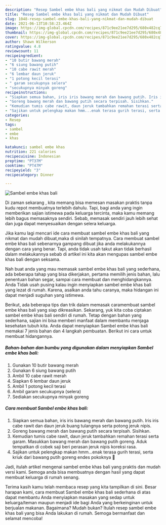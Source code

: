 ```yaml
---
description: "Resep Sambel embe khas bali yang nikmat dan Mudah Dibuat"
title: "Resep Sambel embe khas bali yang nikmat dan Mudah Dibuat"
slug: 1048-resep-sambel-embe-khas-bali-yang-nikmat-dan-mudah-dibuat
date: 2021-06-13T10:58:23.464Z
image: https://img-global.cpcdn.com/recipes/871c9ee21ee7d295/680x482cq70/sambel-embe-khas-bali-foto-resep-utama.jpg
thumbnail: https://img-global.cpcdn.com/recipes/871c9ee21ee7d295/680x482cq70/sambel-embe-khas-bali-foto-resep-utama.jpg
cover: https://img-global.cpcdn.com/recipes/871c9ee21ee7d295/680x482cq70/sambel-embe-khas-bali-foto-resep-utama.jpg
author: Shawn Wilkerson
ratingvalue: 4.8
reviewcount: 11
recipeingredient:
- "10 butir bawang merah"
- "6 siung bawang putih"
- "10 cabe rawit merah"
- "6 lembar daun jeruk"
- "1 potong kecil terasi"
- " garam secukupnya selera"
- "secukupnya minyak goreng"
recipeinstructions:
- "Siapkan semua bahan, iris iris bawang merah dan bawang putih. Iris iris cabe rawit dan daun jeruk buang tulangnya serta potong jeruk nipis."
- "Goreng bawang merah dan bawang putih secara terpisah. Sisihkan."
- "Kemudian tumis cabe rawit, daun jeruk tambahkan remahan terasi serta garam. Masukkan bawang merah dan bawang putih goreng. Aduk tempatkan di cobek saji beri perasan jeruk nipis koreksi rasa."
- "Sajikan untuk pelengkap makan hmm...enak terasa gurih terasi, serta kriuk dari bawang putih goreng endes pokoknya 🤤"
categories:
- Resep
tags:
- sambel
- embe
- khas

katakunci: sambel embe khas 
nutrition: 221 calories
recipecuisine: Indonesian
preptime: "PT37M"
cooktime: "PT47M"
recipeyield: "3"
recipecategory: Dinner

---
```



![Sambel embe khas bali](https://img-global.cpcdn.com/recipes/871c9ee21ee7d295/680x482cq70/sambel-embe-khas-bali-foto-resep-utama.jpg)

Di zaman  sekarang , kita memang bisa memesan masakan praktis tanpa kudu repot membuatnya terlebih dahulu. Tapi, bagi anda yang ingin memberikan sajian istimewa pada keluarga tercinta, maka kamu memang lebih bagus memasaknya sendiri. Sebab, memasak sendiri jauh lebih sehat dan juga dapat menyesuaikan dengan selera keluarga.

Jika kamu lagi mencari ide cara membuat sambel embe khas bali yang nikmat dan mudah dibuat,maka di sinilah tempatnya. Cara membuat sambel embe khas bali  sebenarnya gampang dibuat jika anda melakukannya dengan cara yang benar. Tapi, anda tidak usah takut akan tidak berhasil dalam melakukannya 
sebab di artikel ini kita akan mengupas sambel embe khas bali dengan seksama.  



Nah buat anda yang mau memasak sambel embe khas bali yang sederhana, ada beberapa tahap yang bisa dikerjakan, pertama memilih jenis bahan, lalu penentuan bahan segar, sampai cara membuat dan menghidangkannya. Anda Tidak usah pusing kalau ingin menyiapkan sambel embe khas bali yang lezat di rumah. Karena, asalkan anda  tahu caranya, maka hidangan ini dapat menjadi suguhan yang istimewa.

Berikut, ada beberapa tips dan trik dalam memasak caramembuat sambel embe khas bali yang siap dikreasikan. Sekarang, yuk kita coba ciptakan sambel embe khas bali sendiri di rumah. Tetap dengan bahan yang sederhana, sajian ini bisa memberi manfaat dalam membantu menjaga kesehatan tubuh kita. Anda dapat menyiapkan Sambel embe khas bali memakai 7 jenis bahan dan 4 langkah pembuatan. Berikut ini cara untuk membuat hidangannya.

<!--inarticleads1-->

##### Bahan-bahan dan bumbu yang digunakan dalam menyiapkan Sambel embe khas bali:

1. Gunakan 10 butir bawang merah
1. Gunakan 6 siung bawang putih
1. Ambil 10 cabe rawit merah
1. Siapkan 6 lembar daun jeruk
1. Ambil 1 potong kecil terasi
1. Ambil  garam secukupnya (selera)
1. Sediakan secukupnya minyak goreng




<!--inarticleads2-->

##### Cara membuat Sambel embe khas bali:

1. Siapkan semua bahan, iris iris bawang merah dan bawang putih. Iris iris cabe rawit dan daun jeruk buang tulangnya serta potong jeruk nipis.
1. Goreng bawang merah dan bawang putih secara terpisah. Sisihkan.
1. Kemudian tumis cabe rawit, daun jeruk tambahkan remahan terasi serta garam. Masukkan bawang merah dan bawang putih goreng. Aduk tempatkan di cobek saji beri perasan jeruk nipis koreksi rasa.
1. Sajikan untuk pelengkap makan hmm...enak terasa gurih terasi, serta kriuk dari bawang putih goreng endes pokoknya 🤤




Jadi, itulah artikel mengenai  sambel embe khas bali  yang praktis dan mudah versi kami. Semoga anda bisa membuatnya dengan hasil yang dapat membuat keluarga di rumah senang. 

Terima kasih kamu telah membaca resep yang kita tampilkan di sini. Besar harapan kami, cara membuat  Sambel embe khas bali sederhana di atas dapat membantu Anda menyiapkan masakan yang sedap untuk keluarga/teman maupun menjadi ide bagi Anda yang berkeinginan untuk berjualan makanan. Bagaimana? Mudah bukan? Itulah resep sambel embe khas bali yang bisa Anda lakukan di rumah. Semoga bermanfaat dan selamat mencoba!

